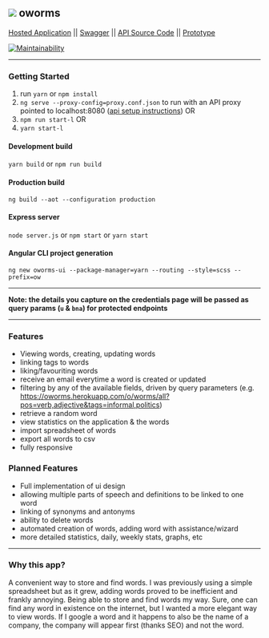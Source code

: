 <img src="https://github.com/noydb/oworms-ui/blob/develop/src/assets/image/logo.svg"></img> oworms
---
[Hosted Application](https://oworms.herokuapp.com) || [Swagger](https://oworms-api.herokuapp.com/swagger-ui/) || [API Source Code](https://github.com/benj-power/oworms-api) || [Prototype](https://jamieneslotech.invisionapp.com/console/share/KH37M1CTRA/839061901)

[![Maintainability](https://api.codeclimate.com/v1/badges/022c3d76d9caaf459fbc/maintainability)](https://codeclimate.com/github/noydb/oworms-ui/maintainability)

---

### Getting Started

1. run `yarn` or `npm install`
2. `ng serve --proxy-config=proxy.conf.json` to run with an API proxy pointed to localhost:8080 ([api setup instructions](https://github.com/noydb/oworms-api#readme)) OR
3. `npm run start-l` OR
4. `yarn start-l`

#### Development build
`yarn build` or `npm run build`

#### Production build
`ng build --aot --configuration production`

#### Express server
`node server.js` or `npm start` or `yarn start`

#### Angular CLI project generation
`ng new oworms-ui --package-manager=yarn --routing --style=scss --prefix=ow`

---

**Note: the details you capture on the credentials page will be passed as query params (`u` & `bna`) for protected endpoints**

---

### Features
- Viewing words, creating, updating words
- linking tags to words
- liking/favouriting words
- receive an email everytime a word is created or updated
- filtering by any of the available fields, driven by query parameters (e.g. https://oworms.herokuapp.com/o/worms/all?pos=verb,adjective&tags=informal,politics)
- retrieve a random word
- view statistics on the application & the words
- import spreadsheet of words
- export all words to csv
- fully responsive

### Planned Features
- Full implementation of ui design
- allowing multiple parts of speech and definitions to be linked to one word
- linking of synonyms and antonyms
- ability to delete words
- automated creation of words, adding word with assistance/wizard
- more detailed statistics, daily, weekly stats, graphs, etc

---

### Why this app? 
A convenient way to store and find words. I was previously using a simple spreadsheet but as it grew, adding words proved to be inefficient and frankly annoying. Being able to store and find words my way. Sure, one can find any word in existence on the internet, but I wanted a more elegant way to view words. If I google a word and it happens to also be the name of a company, the company will appear first (thanks SEO) and not the word.
